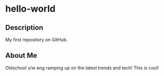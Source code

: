 hello-world
===========

## Description

My first repository on GitHub.

## About Me

Oldschool s/w eng ramping up on the latest trends and tech!  This is cool!
